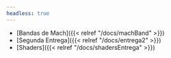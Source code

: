 ```yaml
---
headless: true
---
```


- [Bandas de Mach]({{< relref "/docs/machBand" >}})
- [Segunda Entrega]({{< relref "/docs/entrega2" >}})
- [Shaders]({{< relref "/docs/shadersEntrega" >}})
<br />
